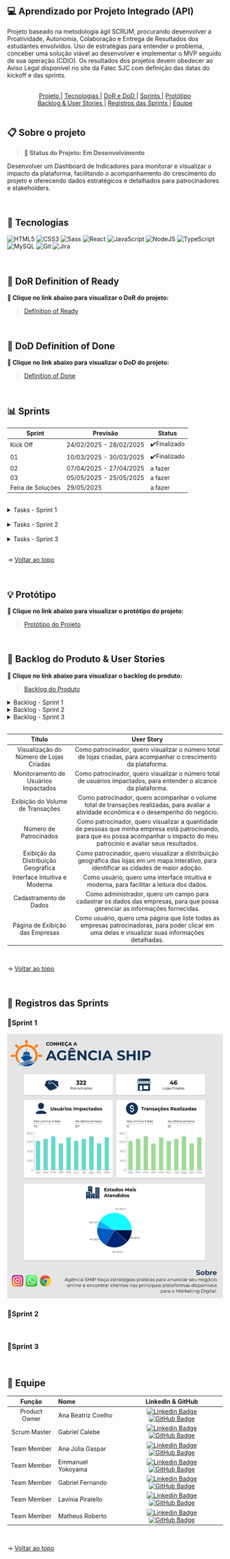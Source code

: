 ## 💻 Aprendizado por Projeto Integrado (API) 

Projeto baseado na metodologia ágil SCRUM, procurando desenvolver a Proatividade, Autonomia, Colaboração e Entrega de Resultados dos estudantes envolvidos.
Uso de estratégias para entender o problema, conceber uma solução viável ao desenvolver e implementar o MVP seguido de sua operação (CDIO). 
Os resultados dos projetos devem obedecer ao Aviso Legal disponível no site da Fatec SJC com definição das datas do kickoff e das sprints.

<br>

<span id="sumario">

<div align=center>
<a href ="#projeto"> Projeto </a> | <a href ="#tecnologias"> Tecnologias </a> | <a href ="#dor-dod"> DoR e DoD </a> | <a href ="#sprints"> Sprints </a> | <a href ="#protótipo"> Protótipo </a> <br>
<a href ="#backlog&userstories"> Backlog & User Stories </a> | <a href ="#registros"> Registros das Sprints </a> | <a href ="#equipe"> Equipe </a>
</div>

<br>

<span id="projeto">

## 📋 Sobre o projeto
> **📌 Status do Projeto: Em Desenvolvimento**
 
Desenvolver um Dashboard de Indicadores para monitorar e visualizar o impacto da plataforma, facilitando o acompanhamento do crescimento do projeto e oferecendo dados estratégicos e detalhados para patrocinadores e stakeholders.
 
<br>
 
<span id="tecnologias">
 
## 🔧 Tecnologias

![HTML5](https://img.shields.io/badge/HTML5-E34F26?style=for-the-badge&logo=html5&logoColor=white) ![CSS3](https://img.shields.io/badge/CSS3-1572B6?style=for-the-badge&logo=css3&logoColor=white) ![Sass](https://img.shields.io/badge/Sass-000?style=for-the-badge&logo=sass) ![React](https://img.shields.io/badge/React-20232A?style=for-the-badge&logo=react&logoColor=61DAFB) ![JavaScript](https://img.shields.io/badge/JavaScript-F7DF1E?style=for-the-badge&logo=javascript&logoColor=black) ![NodeJS](https://img.shields.io/badge/node.js-6DA55F?style=for-the-badge&logo=node.js&logoColor=white) ![TypeScript](https://img.shields.io/badge/typescript-%23007ACC.svg?style=for-the-badge&logo=typescript&logoColor=white) ![MySQL](https://img.shields.io/badge/MySQL-00000F?style=for-the-badge&logo=mysql&logoColor=white) ![Git](https://img.shields.io/badge/GIT-E44C30?style=for-the-badge&logo=git&logoColor=white) ![Jira](https://img.shields.io/badge/jira-%230A0FFF.svg?style=for-the-badge&logo=jira&logoColor=white) 
 
<br>

 <span id="dor-dod">

## 📍 DoR Definition of Ready
**:link: Clique no link abaixo para visualizar o DoR do projeto:**  
> [Definition of Ready](https://docs.google.com/document/d/1_yX0LBt2_SmMM5A1oGvAi57aOLmhgI5GVjWYFB8OikM/edit?usp=sharing)

<br>

## 📍 DoD Definition of Done
**:link: Clique no link abaixo para visualizar o DoD do projeto:**  
> [Definition of Done](https://docs.google.com/document/d/142-spFvZzo04tRTbLO0dZs-c4uruG32qb-unrMd3bJ0/edit?usp=sharing)

<br>
 
 <span id="sprints">

## 📊 Sprints
 
Sprint | Previsão | Status|
|------|--------|------|
|Kick Off | 24/02/2025 - 28/02/2025 |✔️Finalizado|
|01 | 10/03/2025 - 30/03/2025 |✔️Finalizado|
|02|  07/04/2025 - 27/04/2025 |a fazer|
|03| 05/05/2025 - 25/05/2025 |a fazer|
|Feira de Soluções| 29/05/2025 |a fazer|
 
<br>

<details>
  <summary>Tasks - Sprint 1</summary>
 
- [x] Criar Componentes no React;
- [x] Criar Página Principal do Dashboard;
- [x] Criar Gráfico Simulando Dados Reais;
- [x] Criar Lógica de Criação Dinâmica das Rotas;
- [x] Implementar Estilização.
</details>

<br>

<details>
  <summary>Tasks - Sprint 2</summary>
- [ ]
</details>

<br>

<details>
  <summary>Tasks - Sprint 3</summary>
- [ ]
</details> 

<br>

→ <a href="#sumario"> Voltar ao topo </a>

<br>

<span id="protótipo">

## 💡 Protótipo
**:link: Clique no link abaixo para visualizar o protótipo do projeto:**  
> [Protótipo do Projeto](https://www.figma.com/design/SH4lK6gOZIokeUNJQtBIiI/GeneSys-API?node-id=0-1&p=f&t=shfLLSMznF3evchS-0)

<br>

<span id="backlog&userstories">

## 🎯 Backlog do Produto & User Stories
**:link: Clique no link abaixo para visualizar o backlog do produto:**  
> [Backlog do Produto](https://docs.google.com/spreadsheets/d/1-QpBBtd0Oluz9lutFUXGW1rQKdcMt9MUiGGMR-kGaT4/edit?usp=sharing)

<details>
     <summary>Backlog - Sprint 1</summary>
      <div align="center">
      <br>

| ID |   Prioridade   |   Título   |   User Story   |   Requisito   |
| --- | --- | --- | --- | --- |
| BL01 | ALTA | Visão Geral do Dashboard |Como patrocinador, quero acessar um dashboard geral da plataforma, para visualizar os principais indicadores de crescimento.| 1 |
| BL02 | ALTA | Visualização do Número de Lojas Criadas |Como patrocinador, quero visualizar o número total de lojas criadas, para acompanhar o crescimento da plataforma.| 2 |
| BL03 | ALTA | Monitoramento de Usuários Impactados |Como patrocinador, quero visualizar o número total de usuários impactados, para entender o alcance da plataforma.| 3 |
| BL04 | ALTA | Exibição do Volume de Transações |Como patrocinador, quero acompanhar o volume total de transações realizadas, para avaliar a atividade econômica e o desempenho do negócio.| 4 |
| BL05 | ALTA | Número de Patrocinados | Como patrocinador, quero visualizar a quantidade de pessoas que minha empresa está patrocinando, para que eu possa acompanhar o impacto do meu patrocínio e avaliar seus resultados.| 5 |

  </details>

<details>
     <summary>Backlog - Sprint 2</summary>
      <div align="center">
      <br>

| ID |   Prioridade   |   Título   |   User Story   |   Requisito   |
| --- | --- | --- | --- | --- |
| BL06 | ALTA | Exibição da Distribuição Geográfica |Como patrocinador, quero visualizar a distribuição geográfica das lojas em um mapa interativo, para identificar as cidades de maior adoção.| 6 |
| BL08 | BAIXA | Cadastramento de Dados | Como administrador, quero um campo para cadastrar os dados das empresas, para que possa gerenciar as informações fornecidas.| 8 |
| BL09 | BAIXA | Página de Exibição das Empresas | Como usuário, quero acessar uma página que liste todas as empresas patrocinadoras, para poder clicar em uma delas e visualizar suas informações detalhadas.| 9 |

  </details>

<details>
     <summary>Backlog - Sprint 3</summary>
      <div align="center">
      <br>

| ID |   Prioridade   |   Título   |   User Story   |   Requisito   |
| --- | --- | --- | --- | --- |
| BL07 | MÉDIA | Interface Intuitiva e Moderna |Como usuário, quero uma interface intuitiva, responsiva e moderna, para facilitar a leitura dos dados.| 7 |

  </details>

<br>


|          Título           |                     User Story                      |
| :-------------------: | :----------------------------------------------------------: |
| Visualização do Número de Lojas Criadas |Como patrocinador, quero visualizar o número total de lojas criadas, para acompanhar o crescimento da plataforma.|
| Monitoramento de Usuários Impactados |Como patrocinador, quero visualizar o número total de usuários impactados, para entender o alcance da plataforma.|
| Exibição do Volume de Transações |Como patrocinador, quero acompanhar o volume total de transações realizadas, para avaliar a atividade econômica e o desempenho do negócio.|
| Número de Patrocinados | Como patrocinador, quero visualizar a quantidade de pessoas que minha empresa está patrocinando, para que eu possa acompanhar o impacto do meu patrocínio e avaliar seus resultados.|
| Exibição da Distribuição Geográfica |Como patrocinador, quero visualizar a distribuição geográfica das lojas em um mapa interativo, para identificar as cidades de maior adoção.|
| Interface Intuitiva e Moderna |Como usuário, quero uma interface intuitiva e moderna, para facilitar a leitura dos dados.| 
| Cadastramento de Dados | Como administrador, quero um campo para cadastrar os dados das empresas, para que possa gerenciar as informações fornecidas.| 
| Página de Exibição das Empresas | Como usuário, quero uma página que liste todas as empresas patrocinadoras, para poder clicar em uma delas e visualizar suas informações detalhadas.|

<br>

→ <a href="#sumario"> Voltar ao topo </a>

<br>

<span id="registros">

## 📸 Registros das Sprints

<h3>📌Sprint 1</h3>
<img src="assets-readme/dashboard1.png">

<br>

<h3>📌Sprint 2</h3>

<br>

<h3>📌Sprint 3</h3>

<br>

<span id="equipe">

## 👤 Equipe
|    Função     | Nome                                  |                                                                                                                                                      LinkedIn & GitHub                                                                                                                                                      |
| :-----------: | :------------------------------------ | :-------------------------------------------------------------------------------------------------------------------------------------------------------------------------------------------------------------------------------------------------------------------------------------------------------------------------: |
| Product Owner |   Ana Beatriz Coelho         |     [![Linkedin Badge](https://img.shields.io/badge/Linkedin-blue?style=flat-square&logo=Linkedin&logoColor=white)](https://www.linkedin.com/in/abeatrizcoelho/) [![GitHub Badge](https://img.shields.io/badge/GitHub-111217?style=flat-square&logo=github&logoColor=white)](https://github.com/abeatrizdscoelho)              |
| Scrum Master  | Gabriel Calebe |      [![Linkedin Badge](https://img.shields.io/badge/Linkedin-blue?style=flat-square&logo=Linkedin&logoColor=white)](https://www.linkedin.com/in/gabriel-medeiros-516ab3325/) [![GitHub Badge](https://img.shields.io/badge/GitHub-111217?style=flat-square&logo=github&logoColor=white)](https://github.com/gbmedeiros00)          |
|  Team Member  | Ana Júlia Gaspar |         [![Linkedin Badge](https://img.shields.io/badge/Linkedin-blue?style=flat-square&logo=Linkedin&logoColor=white)](https://www.linkedin.com/in/ana-gaspar-957775325/) [![GitHub Badge](https://img.shields.io/badge/GitHub-111217?style=flat-square&logo=github&logoColor=white)](https://github.com/anajgaspar)        |
| Team Member |   Emmanuel Yokoyama         |     [![Linkedin Badge](https://img.shields.io/badge/Linkedin-blue?style=flat-square&logo=Linkedin&logoColor=white)](https://www.linkedin.com/in/emmanuelyokoyama/) [![GitHub Badge](https://img.shields.io/badge/GitHub-111217?style=flat-square&logo=github&logoColor=white)](https://github.com/EmmanuelJYokoyama)              |
| Team Member |   Gabriel Fernando       |     [![Linkedin Badge](https://img.shields.io/badge/Linkedin-blue?style=flat-square&logo=Linkedin&logoColor=white)](https://www.linkedin.com/in/gabriel-fernando-bb430b330) [![GitHub Badge](https://img.shields.io/badge/GitHub-111217?style=flat-square&logo=github&logoColor=white)](https://github.com/Gabriel-Fernando-Lima)              |
| Team Member |   Lavínia Piratello         |     [![Linkedin Badge](https://img.shields.io/badge/Linkedin-blue?style=flat-square&logo=Linkedin&logoColor=white)](https://www.linkedin.com/in/lavinia-piratello-6a82101b1/) [![GitHub Badge](https://img.shields.io/badge/GitHub-111217?style=flat-square&logo=github&logoColor=white)](https://github.com/laviniappiratello)             |
| Team Member | Matheus Roberto |      [![Linkedin Badge](https://img.shields.io/badge/Linkedin-blue?style=flat-square&logo=Linkedin&logoColor=white)](https://www.linkedin.com/in/matheus-r-castro-70091a32b/?utm_source=share&utm_campaign=share_via&utm_content=profile&utm_medium=android_app) [![GitHub Badge](https://img.shields.io/badge/GitHub-111217?style=flat-square&logo=github&logoColor=white)](https://github.com/Matheus-Roberto-Castro)          |

<br>

→ <a href="#sumario"> Voltar ao topo </a>

